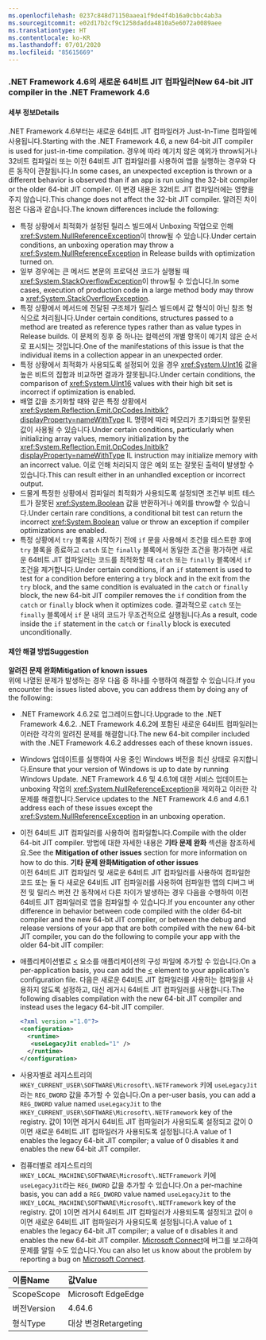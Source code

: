 ```yaml
---
ms.openlocfilehash: 0237c848d71150aaea1f9de4f4b16a0cbbc4ab3a
ms.sourcegitcommit: e02d17b2cf9c1258dadda4810a5e6072a0089aee
ms.translationtype: HT
ms.contentlocale: ko-KR
ms.lasthandoff: 07/01/2020
ms.locfileid: "85615669"
---
```

### <a name="new-64-bit-jit-compiler-in-the-net-framework-46"></a><span data-ttu-id="f1050-101">.NET Framework 4.6의 새로운 64비트 JIT 컴파일러</span><span class="sxs-lookup"><span data-stu-id="f1050-101">New 64-bit JIT compiler in the .NET Framework 4.6</span></span>

#### <a name="details"></a><span data-ttu-id="f1050-102">세부 정보</span><span class="sxs-lookup"><span data-stu-id="f1050-102">Details</span></span>

<span data-ttu-id="f1050-103">.NET Framework 4.6부터는 새로운 64비트 JIT 컴파일러가 Just-In-Time 컴파일에 사용됩니다.</span><span class="sxs-lookup"><span data-stu-id="f1050-103">Starting with the .NET Framework 4.6, a new 64-bit JIT compiler is used for just-in-time compilation.</span></span> <span data-ttu-id="f1050-104">경우에 따라 예기치 않은 예외가 throw되거나 32비트 컴파일러 또는 이전 64비트 JIT 컴파일러를 사용하여 앱을 실행하는 경우와 다른 동작이 관찰됩니다.</span><span class="sxs-lookup"><span data-stu-id="f1050-104">In some cases, an unexpected exception is thrown or a different behavior is observed than if an app is run using the 32-bit compiler or the older 64-bit JIT compiler.</span></span> <span data-ttu-id="f1050-105">이 변경 내용은 32비트 JIT 컴파일러에는 영향을 주지 않습니다.</span><span class="sxs-lookup"><span data-stu-id="f1050-105">This change does not affect the 32-bit JIT compiler.</span></span> <span data-ttu-id="f1050-106">알려진 차이점은 다음과 같습니다.</span><span class="sxs-lookup"><span data-stu-id="f1050-106">The known differences include the following:</span></span>

- <span data-ttu-id="f1050-107">특정 상황에서 최적화가 설정된 릴리스 빌드에서 Unboxing 작업으로 인해 <xref:System.NullReferenceException>이 throw될 수 있습니다.</span><span class="sxs-lookup"><span data-stu-id="f1050-107">Under certain conditions, an unboxing operation may throw a <xref:System.NullReferenceException> in Release builds with optimization turned on.</span></span>
- <span data-ttu-id="f1050-108">일부 경우에는 큰 메서드 본문의 프로덕션 코드가 실행될 때 <xref:System.StackOverflowException>이 throw될 수 있습니다.</span><span class="sxs-lookup"><span data-stu-id="f1050-108">In some cases, execution of production code in a large method body may throw a <xref:System.StackOverflowException>.</span></span>
- <span data-ttu-id="f1050-109">특정 상황에서 메서드에 전달된 구조체가 릴리스 빌드에서 값 형식이 아닌 참조 형식으로 처리됩니다.</span><span class="sxs-lookup"><span data-stu-id="f1050-109">Under certain conditions, structures passed to a method are treated as reference types rather than as value types in Release builds.</span></span> <span data-ttu-id="f1050-110">이 문제의 징후 중 하나는 컬렉션의 개별 항목이 예기치 않은 순서로 표시되는 것입니다.</span><span class="sxs-lookup"><span data-stu-id="f1050-110">One of the manifestations of this issue is that the individual items in a collection appear in an unexpected order.</span></span>
- <span data-ttu-id="f1050-111">특정 상황에서 최적화가 사용되도록 설정되어 있을 경우 <xref:System.UInt16> 값을 높은 비트의 집합과 비교하면 결과가 잘못됩니다.</span><span class="sxs-lookup"><span data-stu-id="f1050-111">Under certain conditions, the comparison of <xref:System.UInt16> values with their high bit set is incorrect if optimization is enabled.</span></span>
- <span data-ttu-id="f1050-112">배열 값을 초기화할 때와 같은 특정 상황에서 <xref:System.Reflection.Emit.OpCodes.Initblk?displayProperty=nameWithType> IL 명령에 따라 메모리가 초기화되면 잘못된 값이 사용될 수 있습니다.</span><span class="sxs-lookup"><span data-stu-id="f1050-112">Under certain conditions, particularly when initializing array values, memory initialization by the <xref:System.Reflection.Emit.OpCodes.Initblk?displayProperty=nameWithType> IL instruction may initialize memory with an incorrect value.</span></span> <span data-ttu-id="f1050-113">이로 인해 처리되지 않은 예외 또는 잘못된 출력이 발생할 수 있습니다.</span><span class="sxs-lookup"><span data-stu-id="f1050-113">This can result either in an unhandled exception or incorrect output.</span></span>
- <span data-ttu-id="f1050-114">드물게 특정한 상황에서 컴파일러 최적화가 사용되도록 설정되면 조건부 비트 테스트가 잘못된 <xref:System.Boolean> 값을 반환하거나 예외를 throw할 수 있습니다.</span><span class="sxs-lookup"><span data-stu-id="f1050-114">Under certain rare conditions, a conditional bit test can return the incorrect <xref:System.Boolean> value or throw an exception if compiler optimizations are enabled.</span></span>
- <span data-ttu-id="f1050-115">특정 상황에서 `try` 블록을 시작하기 전에 `if` 문을 사용해서 조건을 테스트한 후에 `try` 블록을 종료하고 `catch` 또는 `finally` 블록에서 동일한 조건을 평가하면 새로운 64비트 JIT 컴파일러는 코드를 최적화할 때 `catch` 또는 `finally` 블록에서 `if` 조건을 제거합니다.</span><span class="sxs-lookup"><span data-stu-id="f1050-115">Under certain conditions, if an `if` statement is used to test for a condition before entering  a `try` block and in the exit from the `try` block, and the same condition is evaluated in the `catch` or `finally` block, the new 64-bit JIT compiler removes the `if` condition from the `catch` or `finally` block when it optimizes code.</span></span> <span data-ttu-id="f1050-116">결과적으로 `catch` 또는 `finally` 블록에서 `if` 문 내의 코드가 무조건적으로 실행됩니다.</span><span class="sxs-lookup"><span data-stu-id="f1050-116">As a result, code inside the `if` statement in the `catch` or `finally` block is executed unconditionally.</span></span>

#### <a name="suggestion"></a><span data-ttu-id="f1050-117">제안 해결 방법</span><span class="sxs-lookup"><span data-stu-id="f1050-117">Suggestion</span></span>

<span data-ttu-id="f1050-118">**알려진 문제 완화**</span><span class="sxs-lookup"><span data-stu-id="f1050-118">**Mitigation of known issues**</span></span> <br/> <span data-ttu-id="f1050-119">위에 나열된 문제가 발생하는 경우 다음 중 하나를 수행하여 해결할 수 있습니다.</span><span class="sxs-lookup"><span data-stu-id="f1050-119">If you encounter the issues listed above, you can address them by doing any of the following:</span></span>

- <span data-ttu-id="f1050-120">.NET Framework 4.6.2로 업그레이드합니다.</span><span class="sxs-lookup"><span data-stu-id="f1050-120">Upgrade to the .NET Framework 4.6.2.</span></span> <span data-ttu-id="f1050-121">.NET Framework 4.6.2에 포함된 새로운 64비트 컴파일러는 이러한 각각의 알려진 문제를 해결합니다.</span><span class="sxs-lookup"><span data-stu-id="f1050-121">The new 64-bit compiler included with the .NET Framework 4.6.2 addresses each of these known issues.</span></span>
- <span data-ttu-id="f1050-122">Windows 업데이트를 실행하여 사용 중인 Windows 버전을 최신 상태로 유지합니다.</span><span class="sxs-lookup"><span data-stu-id="f1050-122">Ensure that your version of Windows is up to date by running Windows Update.</span></span> <span data-ttu-id="f1050-123">.NET Framework 4.6 및 4.6.1에 대한 서비스 업데이트는 unboxing 작업의 <xref:System.NullReferenceException>을 제외하고 이러한 각 문제를 해결합니다.</span><span class="sxs-lookup"><span data-stu-id="f1050-123">Service updates to the .NET Framework 4.6 and 4.6.1 address each of these issues except the <xref:System.NullReferenceException> in an unboxing operation.</span></span>
- <span data-ttu-id="f1050-124">이전 64비트 JIT 컴파일러를 사용하여 컴파일합니다.</span><span class="sxs-lookup"><span data-stu-id="f1050-124">Compile with the older 64-bit JIT compiler.</span></span> <span data-ttu-id="f1050-125">방법에 대한 자세한 내용은 **기타 문제 완화** 섹션을 참조하세요.</span><span class="sxs-lookup"><span data-stu-id="f1050-125">See the **Mitigation of other issues** section for more information on how to do this.</span></span>
<span data-ttu-id="f1050-126">**기타 문제 완화**</span><span class="sxs-lookup"><span data-stu-id="f1050-126">**Mitigation of other issues**</span></span> <br/> <span data-ttu-id="f1050-127">이전 64비트 JIT 컴파일러 및 새로운 64비트 JIT 컴파일러를 사용하여 컴파일한 코드 또는 둘 다 새로운 64비트 JIT 컴파일러를 사용하여 컴파일한 앱의 디버그 버전 및 릴리스 버전 간 동작에서 다른 차이가 발생하는 경우 다음을 수행하여 이전 64비트 JIT 컴파일러로 앱을 컴파일할 수 있습니다.</span><span class="sxs-lookup"><span data-stu-id="f1050-127">If you encounter any other difference in behavior between code compiled with the older 64-bit compiler and the new 64-bit JIT compiler, or between the debug and release versions of your app that are both compiled with the new 64-bit JIT compiler, you can do the following to compile your app with the older 64-bit JIT compiler:</span></span>

- <span data-ttu-id="f1050-128">애플리케이션별로 [<](~/docs/framework/configure-apps/file-schema/runtime/uselegacyjit-element.md) 요소를 애플리케이션의 구성 파일에 추가할 수 있습니다.</span><span class="sxs-lookup"><span data-stu-id="f1050-128">On a per-application basis, you can add the [<](~/docs/framework/configure-apps/file-schema/runtime/uselegacyjit-element.md) element to your application's configuration file.</span></span> <span data-ttu-id="f1050-129">다음은 새로운 64비트 JIT 컴파일러를 사용하는 컴파일을 사용하지 않도록 설정하고, 대신 레거시 64비트 JIT 컴파일러를 사용합니다.</span><span class="sxs-lookup"><span data-stu-id="f1050-129">The following disables compilation with the new 64-bit JIT compiler and instead uses the legacy 64-bit JIT compiler.</span></span>

    ```xml
    <?xml version ="1.0"?>
    <configuration>
      <runtime>
       <useLegacyJit enabled="1" />
      </runtime>
    </configuration>
    ```

- <span data-ttu-id="f1050-130">사용자별로 레지스트리의 `HKEY_CURRENT_USER\SOFTWARE\Microsoft\.NETFramework` 키에 `useLegacyJit`라는 `REG_DWORD` 값을 추가할 수 있습니다.</span><span class="sxs-lookup"><span data-stu-id="f1050-130">On a per-user basis, you can add a `REG_DWORD` value named `useLegacyJit` to the `HKEY_CURRENT_USER\SOFTWARE\Microsoft\.NETFramework` key of the registry.</span></span> <span data-ttu-id="f1050-131">값이 1이면 레거시 64비트 JIT 컴파일러가 사용되도록 설정되고 값이 0이면 새로운 64비트 JIT 컴파일러가 사용되도록 설정됩니다.</span><span class="sxs-lookup"><span data-stu-id="f1050-131">A value of 1 enables the legacy 64-bit JIT compiler; a value of 0 disables it and enables the new 64-bit JIT compiler.</span></span>
- <span data-ttu-id="f1050-132">컴퓨터별로 레지스트리의 `HKEY_LOCAL_MACHINE\SOFTWARE\Microsoft\.NETFramework` 키에 `useLegacyJit`라는 `REG_DWORD` 값을 추가할 수 있습니다.</span><span class="sxs-lookup"><span data-stu-id="f1050-132">On a per-machine basis, you can add a `REG_DWORD` value named `useLegacyJit` to the `HKEY_LOCAL_MACHINE\SOFTWARE\Microsoft\.NETFramework` key of the registry.</span></span> <span data-ttu-id="f1050-133">값이 `1`이면 레거시 64비트 JIT 컴파일러가 사용되도록 설정되고 값이 `0`이면 새로운 64비트 JIT 컴파일러가 사용되도록 설정됩니다.</span><span class="sxs-lookup"><span data-stu-id="f1050-133">A value of `1` enables the legacy 64-bit JIT compiler; a value of `0` disables it and enables the new 64-bit JIT compiler.</span></span>
<span data-ttu-id="f1050-134">[Microsoft Connect](https://connect.microsoft.com/VisualStudio)에 버그를 보고하여 문제를 알릴 수도 있습니다.</span><span class="sxs-lookup"><span data-stu-id="f1050-134">You can also let us know about the problem by reporting a bug on [Microsoft Connect](https://connect.microsoft.com/VisualStudio).</span></span>

| <span data-ttu-id="f1050-135">이름</span><span class="sxs-lookup"><span data-stu-id="f1050-135">Name</span></span>    | <span data-ttu-id="f1050-136">값</span><span class="sxs-lookup"><span data-stu-id="f1050-136">Value</span></span>       |
|:--------|:------------|
| <span data-ttu-id="f1050-137">Scope</span><span class="sxs-lookup"><span data-stu-id="f1050-137">Scope</span></span>   | <span data-ttu-id="f1050-138">Microsoft Edge</span><span class="sxs-lookup"><span data-stu-id="f1050-138">Edge</span></span>        |
| <span data-ttu-id="f1050-139">버전</span><span class="sxs-lookup"><span data-stu-id="f1050-139">Version</span></span> | <span data-ttu-id="f1050-140">4.6</span><span class="sxs-lookup"><span data-stu-id="f1050-140">4.6</span></span>         |
| <span data-ttu-id="f1050-141">형식</span><span class="sxs-lookup"><span data-stu-id="f1050-141">Type</span></span>    | <span data-ttu-id="f1050-142">대상 변경</span><span class="sxs-lookup"><span data-stu-id="f1050-142">Retargeting</span></span> |
